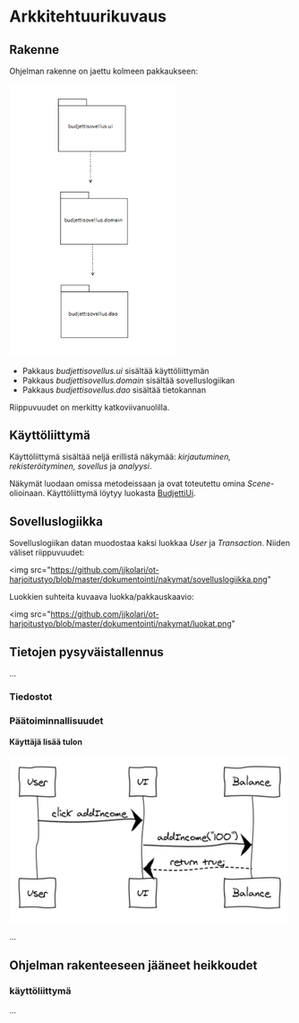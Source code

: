 # Arkkitehtuurikuvaus

## Rakenne

Ohjelman rakenne on jaettu kolmeen pakkaukseen:

<img src="https://github.com/jjkolari/ot-harjoitustyo/blob/master/dokumentointi/nakymat/pakkaukset.png" width="300">

* Pakkaus *budjettisovellus.ui* sisältää käyttöliittymän
* Pakkaus *budjettisovellus.domain* sisältää sovelluslogiikan
* Pakkaus *budjettisovellus.dao* sisältää tietokannan

Riippuvuudet on merkitty katkoviivanuolilla.

## Käyttöliittymä

Käyttöliittymä sisältää neljä erillistä näkymää: *kirjautuminen, rekisteröityminen, sovellus* ja *analyysi*.

Näkymät luodaan omissa metodeissaan ja ovat toteutettu omina *Scene*-olioinaan. Käyttöliittymä löytyy luokasta 
[BudjettiUi](https://github.com/jjkolari/ot-harjoitustyo/blob/master/BudjettiSovellus/src/main/java/budjettisovellus/ui/BudjettiUi.java).

## Sovelluslogiikka

Sovelluslogiikan datan muodostaa kaksi luokkaa *User* ja *Transaction*. Niiden väliset riippuvuudet:

<img src="https://github.com/jjkolari/ot-harjoitustyo/blob/master/dokumentointi/nakymat/sovelluslogiikka.png"

Luokkien suhteita kuvaava luokka/pakkauskaavio:

<img src="https://github.com/jjkolari/ot-harjoitustyo/blob/master/dokumentointi/nakymat/luokat.png"

## Tietojen pysyväistallennus

...

### Tiedostot


### Päätoiminnallisuudet

#### Käyttäjä lisää tulon

<img src="https://raw.githubusercontent.com/jjkolari/ot-harjoitustyo/master/dokumentointi/addIncome.png" width="500">

...

## Ohjelman rakenteeseen jääneet heikkoudet

### käyttöliittymä

...

